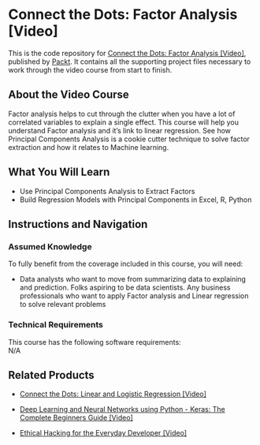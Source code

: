 


# Connect the Dots: Factor Analysis [Video]
This is the code repository for [Connect the Dots: Factor Analysis [Video]](https://www.packtpub.com/application-development/connect-dots-factor-analysis-video), published by [Packt](https://www.packtpub.com/?utm_source=github). It contains all the supporting project files necessary to work through the video course from start to finish.
## About the Video Course
Factor analysis helps to cut through the clutter when you have a lot of correlated variables to explain a single effect. This course will help you understand Factor analysis and it’s link to linear regression. See how Principal Components Analysis is a cookie cutter technique to solve factor extraction and how it relates to Machine learning.
<H2>What You Will Learn</H2>
<DIV class=book-info-will-learn-text>
<UL>
<LI> Use Principal Components Analysis to Extract Factors</LI>
<LI> Build Regression Models with Principal Components in Excel, R, Python</LI>
</UL></DIV>

## Instructions and Navigation
### Assumed Knowledge
To fully benefit from the coverage included in this course, you will need:<br/>
<DIV class=book-info-will-learn-text>
<UL>
<LI> Data analysts who want to move from summarizing data to explaining and prediction. Folks aspiring to be data scientists. Any business professionals who want to apply Factor analysis and Linear regression to solve relevant problems</LI>
</UL>
<DIV>

### Technical Requirements
This course has the following software requirements:<br/>
N/A

## Related Products
* [Connect the Dots: Linear and Logistic Regression [Video]](https://www.packtpub.com/application-development/connect-dots-linear-and-logistic-regression-video)

* [Deep Learning and Neural Networks using Python - Keras: The Complete Beginners Guide [Video]](https://www.packtpub.com/application-development/deep-learning-and-neural-networks-using-python-keras-complete-beginners-guid)

* [Ethical Hacking for the Everyday Developer [Video]](https://www.packtpub.com/networking-and-servers/ethical-hacking-everyday-developer-video)
